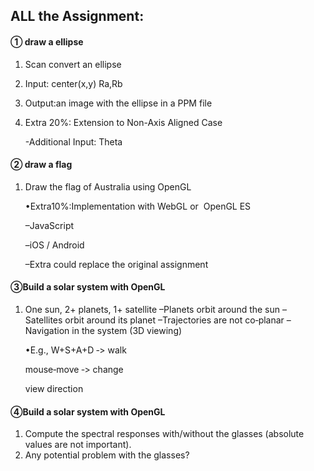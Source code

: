 ## ALL the Assignment:

   #### ① draw a ellipse

   1. Scan convert an ellipse

   2. Input: center(x,y) Ra,Rb

   3. Output:an image with the ellipse in a PPM file

   4. Extra 20%: Extension to Non-Axis Aligned Case

      -Additional Input: Theta

   #### ② draw a flag

   1. Draw the flag of Australia using OpenGL 

      •Extra10%:Implementation with WebGL or  OpenGL ES 

      –JavaScript 

      –iOS / Android

      –Extra could replace the original assignment

   #### ③Build a solar system with OpenGL

   1. One sun, 2+ planets, 1+ satellite –Planets orbit around the sun –Satellites orbit around its planet –Trajectories are not co‐planar –Navigation in the system (3D viewing) 

      •E.g., W+S+A+D ‐> walk

      mouse‐move ‐> change 

      view direction
   #### ④Build a solar system with OpenGL

   1. Compute the spectral responses with/without the glasses (absolute values are not important).
   2. Any potential problem with the glasses?

